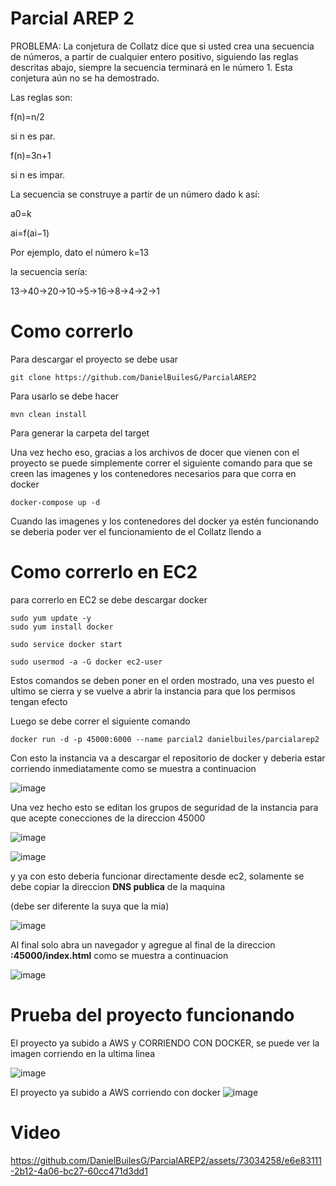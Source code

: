 # Parcial AREP 2 

PROBLEMA:
La conjetura de Collatz dice que si usted crea una secuencia de números, a partir de cualquier entero positivo, siguiendo las reglas descritas abajo, siempre la secuencia terminará en le número 1. Esta conjetura aún no se ha demostrado.

Las reglas son:

 f(n)=n/2

 si n es par.

f(n)=3n+1

 si n es impar.

La secuencia se construye a partir de un número dado k
 así:

a0=k

ai=f(ai−1)

Por ejemplo, dato el número k=13
  
  la secuencia sería:

13→40→20→10→5→16→8→4→2→1


# Como correrlo

Para descargar el proyecto se debe usar

```
git clone https://github.com/DanielBuilesG/ParcialAREP2
```

Para usarlo se debe hacer 


```
mvn clean install
```
Para generar la carpeta del target 


Una vez hecho eso, gracias a los archivos de docer que vienen con el proyecto se puede simplemente correr el siguiente comando para que se creen las imagenes y los contenedores necesarios para que corra en docker

```
docker-compose up -d
```


Cuando las imagenes y los contenedores del docker ya estén funcionando se deberia poder ver el funcionamiento de el Collatz llendo a 




# Como correrlo en EC2


para correrlo en EC2 se debe descargar docker 

```
sudo yum update -y
sudo yum install docker

sudo service docker start

sudo usermod -a -G docker ec2-user
```

Estos comandos se deben poner en el orden mostrado, una ves puesto el ultimo se cierra y se vuelve a abrir la instancia para que los permisos tengan efecto

Luego se debe correr el siguiente comando 


```
docker run -d -p 45000:6000 --name parcial2 danielbuiles/parcialarep2
```

Con esto la instancia va a descargar el repositorio de docker y deberia estar corriendo inmediatamente como se muestra a continuacion

![image](https://github.com/DanielBuilesG/ParcialAREP2/assets/73034258/47f6a572-8dc4-46d1-b8c9-191467616466)


Una vez hecho esto se editan los grupos de seguridad de la instancia para que acepte conecciones de la direccion 45000

![image](https://github.com/DanielBuilesG/ParcialAREP2/assets/73034258/fe8736f4-19b0-411c-913f-a72ee90c2fc2)


![image](https://github.com/DanielBuilesG/ParcialAREP2/assets/73034258/c5bb8cc3-3b62-4ff6-b527-9272876a4273)

y ya con esto deberia funcionar directamente desde ec2, solamente se debe copiar la direccion **DNS publica** de la maquina 

(debe ser diferente la suya que la mia)


![image](https://github.com/DanielBuilesG/ParcialAREP2/assets/73034258/656cd90f-5e08-4cd9-b6b7-6a788c80c803)


Al final solo abra un navegador y agregue al final de la direccion **:45000/index.html** como se muestra a continuacion

![image](https://github.com/DanielBuilesG/ParcialAREP2/assets/73034258/ef620084-82f7-4d91-8c7d-b2a13f3c4751)



# Prueba del proyecto funcionando 



El proyecto ya subido a AWS y CORRIENDO CON DOCKER, se puede ver la imagen corriendo en la ultima linea

![image](https://github.com/DanielBuilesG/ParcialAREP2/assets/73034258/6013816b-3c42-4978-bd99-b2b3f5ae4bc9)



El proyecto ya subido a AWS corriendo con docker
![image](https://github.com/DanielBuilesG/ParcialAREP2/assets/73034258/0ea3217c-de30-408a-9a02-31a91e201ddb)


# Video

https://github.com/DanielBuilesG/ParcialAREP2/assets/73034258/e6e83111-2b12-4a06-bc27-60cc471d3dd1





